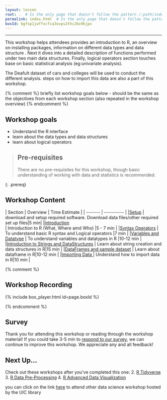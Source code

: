```yaml
---
layout: lesson
root: .  # Is the only page that doesn't follow the pattern /:path/index.html
permalink: index.html  # Is the only page that doesn't follow the pattern /:path/index.html
boxId: bgfsp1jwffxcfca3ovps2thc26x9kjpx
---
```



-------------------------------------------
This workshop helps attendees provides an introduction to R, an overview on installing packages, information on different data types and data structure . Next it dives into a detailed description of functions performed under two main data structures. Finally, logical operators section touches base on basic statistical analysis (eg:univariate analysis). 

The Deafult dataset of cars and colleges will be used to conduct the different analysis. steps on how to import this data are also a part of this workshop.

{% comment %} briefly list workshop goals below - should be the same as the objectives from each workshop section (also repeated in the workshop overview) {% endcomment %}

## Workshop goals
- Understand the R interface
- learn about the data types and data structures
- learn about logical operators 


> ## Pre-requisites
> There are no pre-requisites for this workshop, though basic understanding of working with data and statistics is recommended.

{: .prereq}


## Workshop Content 


| Section    | Overview | Time Estimate |
| ------- | ---------- |
|[Setup](https://uic-library.github.io/Introduction_to_R/setup/)   | download and setup required software. Download data files/other required set up files|5 min|
|[Introduction](https://uic-library.github.io/Introduction_to_R/01-Intro-to-R-and-Rstudio/index.html)    
| Introduction to R (What, Where amd Who) |5 - 7 min | 
|[Syntax Operators](https://uic-library.github.io/Introduction_to_R/02-syntax-operators/index.html)    | To understand basic R syntax and Logical operators |7 min |
|[Variables and Datatype](https://uic-library.github.io/Introduction_to_R/03-Variables-and-Datatypes/index.html)    | To understand variables and datatypes in R |10-12 min |
|[Introduction to Strings and DataStructures](https://uic-library.github.io/Introduction_to_R/04-Strings-and-DataStructures/index.html)    | Learn about string creation and data structures in R|15 min |
|[DataFrames and sample dataset](https://uic-library.github.io/Introduction_to_R/05-Dataframe/index.html)    | Learn about dataframe in R|10-12 min | 
|[Importing Data ](https://uic-library.github.io/Introduction_to_R/06-sample-dataset-importing-data-and-packages/index.html)    | Understand how to import data in R|10 min | 


{% comment %}

## Workshop Recording

{% include box_player.html id=page.boxId %}

{% endcomment %}

## Survey

Thank you for attending this workshop or reading through the workshop material! If you could take 3-5 min to [respond to our survey](https://uic.ca1.qualtrics.com/jfe/form/SV_5bYL8vP2EqGbAmW), we can continue to improve this workshop. We appreciate any and all feedback!


## Next Up...
Check out these workshops after you've completed this one:
2. [R Tidyverse]()
3. [R Data Pre-Processing]()
4. [R Advanced Data Visualization]()

you can click on the link [here](https://researchguides.uic.edu/hub/workshops) to attend other data science workshop hosted by the UIC library 
